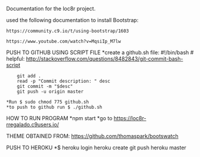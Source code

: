 Documentation for the loc8r project.

used the following documentation to install Bootstrap:

    https://community.c9.io/t/using-bootstrap/1603
    
    https://www.youtube.com/watch?v=MqsiIp_M7lw
    
    
PUSH TO GITHUB USING SCRIPT FILE
    *create a github.sh file:
        #!/bin/bash
        # helpful: http://stackoverflow.com/questions/8482843/git-commit-bash-script

        git add .
        read -p "Commit description: " desc
        git commit -m "$desc"
        git push -u origin master
        
    *Run $ sudo chmod 775 github.sh
    *to push to github run $ ./github.sh

HOW TO RUN PROGRAM
    *npm start
    *go to https://loc8r-rregalado.c9users.io/

THEME OBTAINED FROM:
    https://github.com/thomaspark/bootswatch
    
PUSH TO HEROKU
    *$ heroku login
    heroku create
    git push heroku master

    
